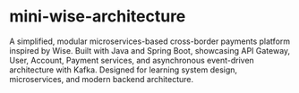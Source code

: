 # mini-wise-architecture
A simplified, modular microservices-based cross-border payments platform inspired by Wise. Built with Java and Spring Boot, showcasing API Gateway, User, Account, Payment services, and asynchronous event-driven architecture with Kafka. Designed for learning system design, microservices, and modern backend architecture.

